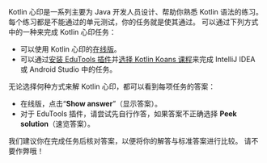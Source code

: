 [//]: # (title: Kotlin 心印)

Kotlin 心印是一系列主要为 Java 开发人员设计、帮助你熟悉 Kotlin 语法的练习。
每个练习都是不能通过的单元测试，你的任务就是使其通过。
可以通过下列方式中的一种来完成 Kotlin 心印任务：

* 可以使用 Kotlin 心印的[在线版](https://play.kotlinlang.org/koans)。
* 可以通过[安装 EduTools 插件](https://plugins.jetbrains.com/plugin/10081-edutools/docs/install-edutools-plugin.html)<!--
  -->并[选择 Kotlin Koans 课程](https://plugins.jetbrains.com/plugin/10081-edutools/docs/learner-start-guide.html?section=Kotlin%20Koans)来完成 IntelliJ IDEA 或 Android Studio 中的任务。

无论选择何种方式来解 Kotlin 心印，都可以看到每项任务的答案：
* 在线版，点击“**Show answer**”（显示答案）。
* 对于 EduTools 插件，请尝试先自行作答，如果答案不正确选择 **Peek solution**（速览答案）。

我们建议你在完成任务后核对答案，以便将你的解答与标准答案进行比较。
请不要作弊哦！
